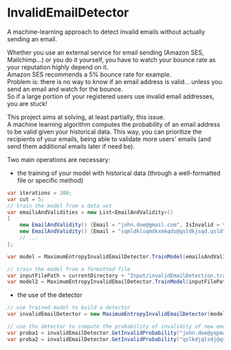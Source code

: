 InvalidEmailDetector
====================

A machine-learning approach to detect invalid emails without actually sending an email.

Whether you use an external service for email sending (Amazon SES, Mailchimp...) or you do it yourself, you have to watch your bounce rate as your reputation highly depend on it.  
Amazon SES recommends a 5% bounce rate for example.  
Problem is: there is no way to know if an email address is valid... unless you send an email and watch for the bounce.  
So if a large portion of your registered users use invalid email addresses, you are stuck!

This project aims at solving, at least partially, this issue.  
A machine learning algorithm computes the probability of an email address to be valid given your historical data. This way, you can prioritize the recipients of your emails, being able to validate more users' emails (and send them additional emails later if need be).

Two main operations are necessary:
- the training of your model with historical data (through a well-formatted file or specific method)

```csharp
var iterations = 100;
var cut = 5;
// train the model from a data set
var emailsAndValidities = new List<EmailAndValidity>()
{
    new EmailAndValidity() {Email = "john.doe@gmail.com", IsInvalid = false},
    new EmailAndValidity() {Email = "sqmldklsqmdkxmkqds@qsldkjsqd.qsld", IsInvalid = true},
    // ...
};

var model = MaximumEntropyInvalidEmailDetector.TrainModel(emailsAndValidities, iterations, cut);

// train the model from a formatted file
var inputFilePath = currentDirectory + "Input/invalidEmailDetection.train";
var model2 = MaximumEntropyInvalidEmailDetector.TrainModel(inputFilePath, iterations, cut);
```
- the use of the detector
```csharp
// use trained model to build a detector
var invalidEmailDetector = new MaximumEntropyInvalidEmailDetector(model);

// use the detector to compute the probability of invalidity of new email addresses
var proba1 = invalidEmailDetector.GetInvalidProbability("john.doe@yopmail.com");
var proba2 = invalidEmailDetector.GetInvalidProbability("qslkdjqlsdj@qsjdh.qds");
```
